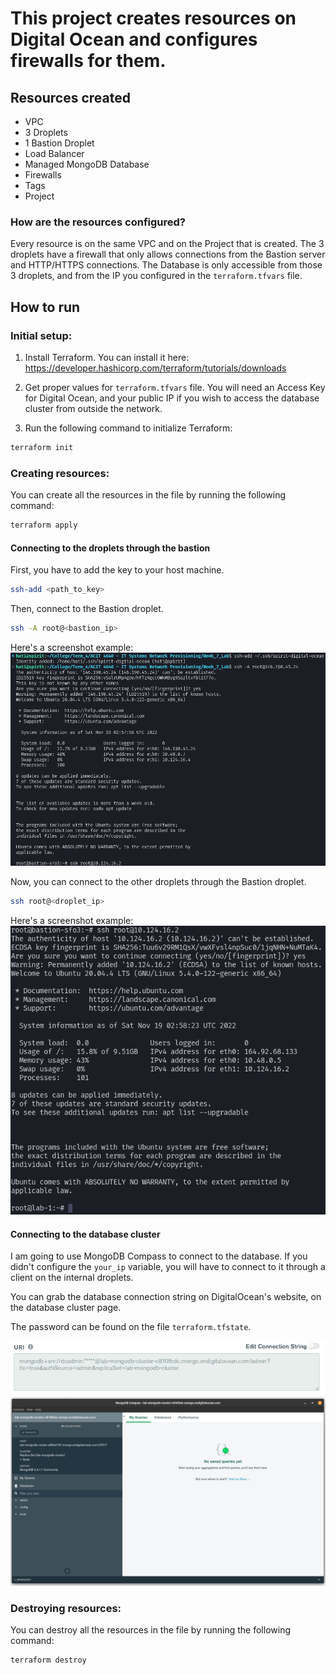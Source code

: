 # This project creates resources on Digital Ocean and configures firewalls for them.

## Resources created

- VPC
- 3 Droplets
- 1 Bastion Droplet
- Load Balancer
- Managed MongoDB Database
- Firewalls
- Tags
- Project

### How are the resources configured?

Every resource is on the same VPC and on the Project that is created. The 3 droplets have a firewall that only allows connections from the Bastion server and HTTP/HTTPS connections. The Database is only accessible from those 3 droplets, and from the IP you configured in the `terraform.tfvars` file.

## How to run

### Initial setup:

1. Install Terraform. You can install it here: https://developer.hashicorp.com/terraform/tutorials/downloads

2. Get proper values for `terraform.tfvars` file. You will need an Access Key for Digital Ocean, and your public IP if you wish to access the database cluster from outside the network.

4. Run the following command to initialize Terraform:

```bash
terraform init
```

### Creating resources:

You can create all the resources in the file by running the following command:

```bash
terraform apply
```

#### Connecting to the droplets through the bastion

First, you have to add the key to your host machine.
```bash
ssh-add <path_to_key>
```

Then, connect to the Bastion droplet.
```bash
ssh -A root@<bastion_ip>
```
Here's a screenshot example:
![Bastion](./Screenshots/ssh_bastion.png)

Now, you can connect to the other droplets through the Bastion droplet.
```bash
ssh root@<droplet_ip>
```

Here's a screenshot example:
![Droplet](./Screenshots/ssh_internal.png)

#### Connecting to the database cluster

I am going to use MongoDB Compass to connect to the database. If you didn't configure the `your_ip` variable, you will have to connect to it through a client on the internal droplets.

You can grab the database connection string on DigitalOcean's website, on the database cluster page.

The password can be found on the file `terraform.tfstate`.

![Database Connection String](./Screenshots/mongo_string.png)
![Database Connected](./Screenshots/mongo_connection.png)

### Destroying resources:

You can destroy all the resources in the file by running the following command:

```bash
terraform destroy
```


